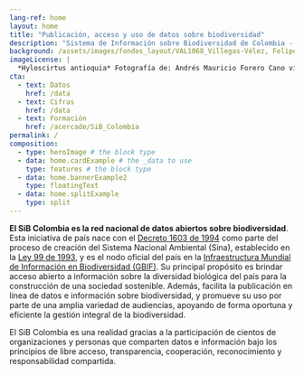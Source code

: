 ```yaml
---
lang-ref: home
layout: home
title: "Publicación, acceso y uso de datos sobre biodiversidad"
description: "Sistema de Información sobre Biodiversidad de Colombia - SiB Colombia"
background: /assets/images/fondos_layout/VAL1068_Villegas-Vélez, Felipe.jpg
imageLicense: |
  *Hyloscirtus antioquia* Fotografía de: Andrés Mauricio Forero Cano vía [iNaturalist](https://colombia.inaturalist.org/observations/16391377)
cta:
  - text: Datos
    href: /data
  - text: Cifras
    href: /data
  - text: Formación
    href: /acercade/SiB_Colombia
permalink: /
composition:
  - type: heroImage # the block type
  - data: home.cardExample # the _data to use
    type: features # the block type
  - data: home.bannerExample2
    type: floatingText
  - data: home.splitExample
    type: split
---
```


**El SiB Colombia es la red nacional de datos abiertos sobre biodiversidad**. Esta iniciativa de país nace con el [Decreto 1603 de 1994](http://www.humboldt.org.co/images/documentos/pdf/Normativo/1994-07-17-dec-1603.pdf) como parte del proceso de creación del Sistema Nacional Ambiental (Sina), establecido en la [Ley 99 de 1993](http://www.humboldt.org.co/images/documentos/pdf/Normativo/1993-12-22-ley-99-crea-el-sina-y-mma.pdf), y es el nodo oficial del país en la [Infraestructura Mundial de Información en Biodiversidad (GBIF)](https://www.gbif.org/). Su principal propósito es brindar acceso abierto a información sobre la diversidad biológica del país para la construcción de una sociedad sostenible. Además, facilita la publicación en línea de datos e información sobre biodiversidad, y promueve su uso por parte de una amplia variedad de audiencias, apoyando de forma oportuna y eficiente la gestión integral de la biodiversidad.

El SiB Colombia es una realidad gracias a la participación de cientos de organizaciones y personas que comparten datos e información bajo los principios de libre acceso, transparencia, cooperación, reconocimiento y responsabilidad compartida.


